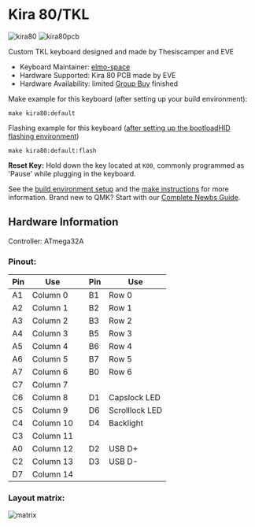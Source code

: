 # Kira 80/TKL

![kira80](https://i.imgur.com/QnGKnaml.jpg)
![kira80pcb](https://i.imgur.com/wrEZhg5l.jpg)

Custom TKL keyboard designed and made by Thesiscamper and EVE

* Keyboard Maintainer: [elmo-space](https://github.com/elmo-space)
* Hardware Supported: Kira 80 PCB made by EVE
* Hardware Availability: limited [Group Buy](https://geekhack.org/index.php?topic=96381.0) finished

Make example for this keyboard (after setting up your build environment):

    make kira80:default

Flashing example for this keyboard ([after setting up the bootloadHID flashing environment](https://docs.qmk.fm/#/flashing_bootloadhid))

    make kira80:default:flash

**Reset Key:** Hold down the key located at `K00`, commonly programmed as 'Pause' while plugging in the keyboard.

See the [build environment setup](https://docs.qmk.fm/#/getting_started_build_tools) and the [make instructions](https://docs.qmk.fm/#/getting_started_make_guide) for more information. Brand new to QMK? Start with our [Complete Newbs Guide](https://docs.qmk.fm/#/newbs).

## Hardware Information

Controller: ATmega32A

### Pinout:

|Pin|Use||Pin|Use
|-|-|-|-|-|
|A1|Column 0||B1|Row 0|
|A2|Column 1||B2|Row 1|
|A3|Column 2||B3|Row 2|
|A4|Column 3||B5|Row 3|
|A5|Column 4||B6|Row 4|
|A6|Column 5||B7|Row 5|
|A7|Column 6||B0|Row 6|
|C7|Column 7|
|C6|Column 8||D1|Capslock LED|
|C5|Column 9||D6|Scrolllock LED|
|C4|Column 10||D4|Backlight|
|C3|Column 11|
|A0|Column 12||D2|USB D+|
|C2|Column 13||D3|USB D-|
|D7|Column 14|

### Layout matrix:

![matrix](https://i.imgur.com/FqjTNQS.png)
